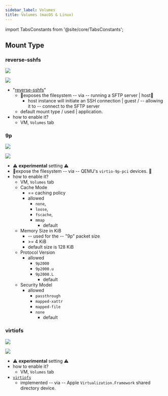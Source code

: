 ```yaml
---
sidebar_label: Volumes
title: Volumes (macOS & Linux)
---
```


<head>
  <link rel="canonical" href="https://docs.rancherdesktop.io/ui/preferences/virtual-machine/volumes"/>
</head>

import TabsConstants from '@site/core/TabsConstants';

## Mount Type

### reverse-sshfs

<Tabs groupId="os">
<TabItem value="macOS">

![](https://suse-rancher-media.s3.amazonaws.com/desktop/v1.16/preferences/macOS_virtualMachine_tabVolumes.png)

</TabItem>
<TabItem value="Linux">

![](https://suse-rancher-media.s3.amazonaws.com/desktop/v1.16/preferences/Linux_virtualMachine_tabVolumes.png)

</TabItem>
</Tabs>

* "[reverse-sshfs](https://github.com/lima-vm/lima/blob/master/docs/mount.md#reverse-sshfs)"
  * 👀exposes the filesystem -- via -- running a SFTP server | host👀
    * host instance will initiate an SSH connection | guest / -- allowing it to -- connect to the SFTP server
  * default mount type / used | application.
* how to enable it?
  * VM, `Volumes` tab 

### 9p

<Tabs groupId="os">
<TabItem value="macOS">

![](https://suse-rancher-media.s3.amazonaws.com/desktop/v1.16/preferences/macOS_virtualMachine_tabVolumes_9P.png)

</TabItem>
<TabItem value="Linux">

![](https://suse-rancher-media.s3.amazonaws.com/desktop/v1.16/preferences/Linux_virtualMachine_tabVolumes_9P.png)

</TabItem>
</Tabs>

* ⚠️ **experimental** setting ⚠️
* 👀expose the filesystem -- via -- QEMU's `virtio-9p-pci` devices. 👀
* how to enable it?
  * VM, `Volumes` tab 
  * Cache Mode
    * == caching policy
    * allowed
      * `none`,
      * `loose`,
      * `fscache`,
      * `mmap`
        * default
  * Memory Size in KiB
    * -- used for the -- "9p" packet size
    * \>= 4 KiB
    * default size is 128 KiB
  * Protocol Version
    * allowed
      * `9p2000`
      * `9p2000.u`
      * `9p2000.L`
        * default
  * Security Model
    * allowed
      * `passthrough`
      * `mapped-xattr`
      * `mapped-file`
      * `none`
        * default

### virtiofs

<Tabs groupId="os">
<TabItem value="macOS">

![](https://suse-rancher-media.s3.amazonaws.com/desktop/v1.16/preferences/macOS_virtualMachine_tabVolumes.png)

</TabItem>
<TabItem value="Linux">

![](https://suse-rancher-media.s3.amazonaws.com/desktop/v1.16/preferences/Linux_virtualMachine_tabVolumes.png)

</TabItem>
</Tabs>

* ⚠️ **experimental** setting ⚠️
* how to enable it?
  * VM, `Volumes` tab 
* [`virtiofs`](https://virtio-fs.gitlab.io/) 
  * implemented -- via -- Apple `Virtualization.Framework` shared directory device.
